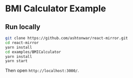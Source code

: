 # BMI Calculator Example

## Run locally

```sh
git clone https://github.com/ashtonwar/react-mirror.git
cd react-mirror
yarn install
cd examples/BMICalculator
yarn install
yarn start
```

Then open `http://localhost:3000/`.
